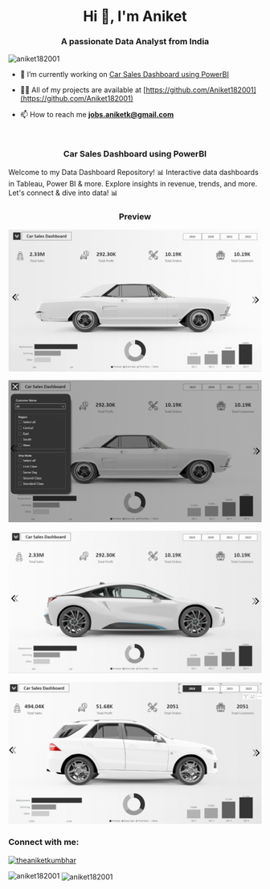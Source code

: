 <h1 align="center">Hi 👋, I'm Aniket</h1>
<h3 align="center">A passionate Data Analyst from India</h3>

<p align="left"> <img src="https://komarev.com/ghpvc/?username=aniket182001&label=Profile%20views&color=0e75b6&style=flat" alt="aniket182001" /> </p>

- 🔭 I’m currently working on [Car Sales Dashboard using PowerBI](https://github.com/Aniket182001/Car-Sales-Dashboard-using-PowerBI)

- 👨‍💻 All of my projects are available at [https://github.com/Aniket182001](https://github.com/Aniket182001)

- 📫 How to reach me **jobs.aniketk@gmail.com**
<br>
<h3 align="center"> Car Sales Dashboard using PowerBI</h3>

Welcome to my Data Dashboard Repository! 📊 Interactive data dashboards in Tableau, Power BI &amp; more. Explore insights in revenue, trends, and more. Let's connect &amp; dive into data! 📊

<h3 align="center">Preview</h3>


![Screenshot 1](https://raw.githubusercontent.com/Aniket182001/Car-Sales-Dashboard-using-PowerBI/main/Screenshot_20231028_021248.png)

![Screenshot 2](https://raw.githubusercontent.com/Aniket182001/Car-Sales-Dashboard-using-PowerBI/main/Screenshot_20231028_021302.png)

![Screenshot 3](https://raw.githubusercontent.com/Aniket182001/Car-Sales-Dashboard-using-PowerBI/main/Screenshot_20231028_021310.png)

![Screenshot 4](https://raw.githubusercontent.com/Aniket182001/Car-Sales-Dashboard-using-PowerBI/main/Screenshot_20231028_021326.png)


<h3 align="left">Connect with me:</h3>
<p align="left">
<a href="https://linkedin.com/in/theaniketkumbhar" target="blank"><img align="center" src="https://raw.githubusercontent.com/rahuldkjain/github-profile-readme-generator/master/src/images/icons/Social/linked-in-alt.svg" alt="theaniketkumbhar" height="30" width="40" /></a>
</p>

<p><img align="left" src="https://github-readme-stats.vercel.app/api/top-langs?username=aniket182001&show_icons=true&locale=en&layout=compact" alt="aniket182001" /></p>

<p>&nbsp;<img align="center" src="https://github-readme-stats.vercel.app/api?username=aniket182001&show_icons=true&locale=en" alt="aniket182001" /></p>
